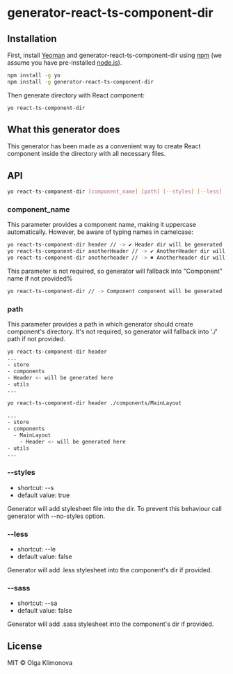 # generator-react-ts-component-dir

## Installation

First, install [Yeoman](http://yeoman.io) and generator-react-ts-component-dir using [npm](https://www.npmjs.com/) (we assume you have pre-installed [node.js](https://nodejs.org/)).

```bash
npm install -g yo
npm install -g generator-react-ts-component-dir
```

Then generate directory with React component:

```bash
yo react-ts-component-dir
```

## What this generator does

This generator has been made as a convenient way to create React component
inside the directory with all necessary files.

## API

```bash
yo react-ts-component-dir [component_name] [path] [--styles] [--less] [--sass]
```
### component_name
This parameter provides a component name, making it uppercase automatically.
However, be aware of typing names in camelcase:
```bash
yo react-ts-component-dir header // -> ✔ Header dir will be generated
yo react-ts-component-dir anotherHeader // -> ✔ AnotherHeader dir will be generated
yo react-ts-component-dir anotherheader // -> ✖ Anotherheader dir will be generated
```
This parameter is not required, so generator will fallback into "Component" name if not provided%
```bash
yo react-ts-component-dir // -> Component component will be generated
```

### path
This parameter provides a path in which generator should create component's directory.
It's not required, so generator will fallback into './' path if not provided.
```bash
yo react-ts-component-dir header
...
- store
- components
- Header <- will be generated here
- utils
...

yo react-ts-component-dir header ./components/MainLayout

...
- store
- components
  - MainLayout
    - Header <- will be generated here
- utils
...
```

### --styles
- shortcut: --s
- default value: true

Generator will add stylesheet file into the dir. To prevent this behaviour
call generator with --no-styles option.

### --less
- shortcut: --le
- default value: false

Generator will add .less stylesheet into the component's dir if provided.

### --sass
- shortcut: --sa
- default value: false

Generator will add .sass stylesheet into the component's dir if provided.

## License

MIT © Olga Klimonova
